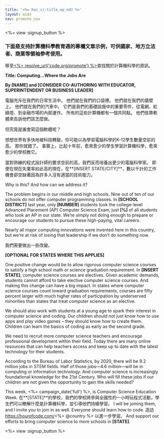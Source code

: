 ```yaml
---
title: '<%= hoc_s(:title_op_ed) %>'
layout: wide
nav: promote_nav
---
```

<%= view :signup_button %>

### 下面是支持計算機科學教育週的專欄文章示例，可供國家、地方立法者、商業等領袖參考使用。

  


移至[<%= resolve_url('code.org/promote') %>](<%= resolve_url('https://code.org/promote') %>)查找關於計算機科學的資訊。

**Title: Computing…Where the Jobs Are**

**By [NAME] and [CONSIDER CO-AUTHORING WITH EDUCATOR, SUPERINTENDENT OR BUSINESS LEADER]**

電腦充斥在我們的日常生活中。 他們就在我們的口袋裡。 他們就在我們的牆壁上。 他們就在我們的汽車中。 它們是我們的基礎設施中的重要零件，從電網、紅綠燈、到金融市場的內部運作。 所有的這些計算機都有一個共同點。 他們依靠軟體來告訴他們該怎麼做。

但究竟是誰會寫這個軟體呢？

想想世界有多快地被科技轉變，你可能以為學習電腦科學的K-12學生數量空前的高。 那你就錯了。 事實上，比起十年前，愈來愈少的學生學習計算機科學，愈來愈少的學校教它。

當對熟練的程式設計師的要求空前的高，我們反而培養出更少的電腦科學家。 即使在現在失業率如此高的現在，在**[INSERT STATE/CITY]**，數以千計的工作機會卻空缺著因為許多人沒有適當的技術能力。

Why is this? And how can we address it?

The problem begins in our middle and high schools. Nine out of ten of our schools do not offer computer programming classes. In **[SCHOOL DISTRICT]** last year, only **[NUMBER]** students took the college-level Advanced Placement (AP) Computer Science Exam, just **[%]** of all students who took an AP in our state. We’re simply not doing enough to prepare or encourage our students to pursue these high-paying, vital careers.

Nearly all major computing innovations were invented here in this country, but we’re at risk of losing that leadership if we don’t do something now.

我們需要做出一些改變。

**[OPTIONAL FOR STATES WHERE THIS APPLIES]**

One positive change would be to allow rigorous computer science courses to satisfy a high school math or science graduation requirement. In **[INSERT STATE]**, computer science courses are electives. Given academic demands, students cannot afford to take elective computer science courses. And making this change can have a big impact. In states where computer science courses count toward graduation requirements, courses are fifty percent larger with much higher rates of participation by underserved minorities than states that treat computer science as an elective.

We should also work with students at a young age to spark their interest in computer science and coding. Our children should not just know how to use apps and play video games – they should know how to create them. Children can learn the basics of coding as early as the second grade.

We need to recruit more computer science teachers and encourage professional development within their field. Today there are many online resources that can help teachers access and keep up to date with the latest technology for their students.

According to the Bureau of Labor Statistics, by 2020, there will be 9.2 million jobs in STEM fields. Half of those jobs—4.6 million—will be in computing or information technology. And computer science is increasingly foundational knowledge for the 21st Century. Who will fill these jobs if our children are not given the opportunity to gain the skills needed?

This week, <%= campaign_date('full') %>, is Computer Science Education Week. 在**[STATE]**的學校，我們的學校將參與全國性的一小時玩程式活動，學生們可以瞭解什麼是計算機科學，並引導他們持續學習。 I will be joining them, and I invite you to join in as well. Everyone should learn how to code. 造訪 https://hourofcode.com/<%= @country %> 以進一步學習。 And support our efforts to bring computer science to more schools in **[STATE]**.

<%= view :signup_button %>